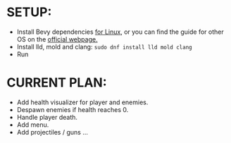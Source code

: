 # SETUP: 

- Install Bevy dependencies [for Linux](https://github.com/bevyengine/bevy/blob/main/docs/linux_dependencies.md), or you can find the guide for other OS
on the [official webpage.](www.bevyengine.org)
- Install lld, mold and clang: 
      ```sudo dnf install lld mold clang```
- Run


# CURRENT PLAN: 
- Add health visualizer for player and enemies.
- Despawn enemies if health reaches 0.
- Handle player death.
- Add menu.
- Add projectiles / guns ... 


